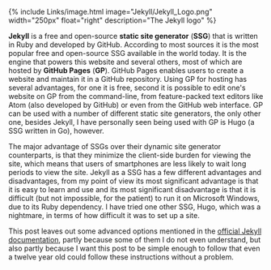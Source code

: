 {% include Links/image.html image="Jekyll/Jekyll_Logo.png" width="250px" float="right" description="The Jekyll logo" %}

**Jekyll** is a free and open-source **static site generator** (**SSG**) that is written in Ruby and developed by GitHub. According to most sources it is the most popular free and open-source SSG available in the world today. It is the engine that powers this website and several others, most of which are hosted by **GitHub Pages** (**GP**). GitHub Pages enables users to create a website and maintain it in a GitHub repository. Using GP for hosting has several advantages, for one it is free, second it is possible to edit one's website on GP from the command-line, from feature-packed text editors like Atom (also developed by GitHub) or even from the GitHub web interface. GP can be used with a number of different static site generators, the only other one, besides Jekyll, I have personally seen being used with GP is Hugo (a SSG written in Go), however.

The major advantage of SSGs over their dynamic site generator counterparts, is that they minimize the client-side burden for viewing the site, which means that users of smartphones are less likely to wait long periods to view the site. Jekyll as a SSG has a few different advantages and disadvantages, from my point of view its most significant advantage is that it is easy to learn and use and its most significant disadvantage is that it is difficult (but not impossible, for the patient) to run it on Microsoft Windows, due to its Ruby dependency. I have tried one other SSG, Hugo, which was a nightmare, in terms of how difficult it was to set up a site.

This post leaves out some advanced options mentioned in the [official Jekyll documentation](http://jekyllrb.com/docs/home/), partly because some of them I do not even understand, but also partly because I want this post to be simple enough to follow that even a twelve year old could follow these instructions without a problem.
